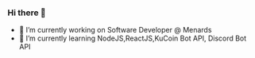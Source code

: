 ### Hi there 👋

- 🔭 I’m currently working on Software Developer @ Menards
- 🌱 I’m currently learning NodeJS,ReactJS,KuCoin Bot API, Discord Bot API
